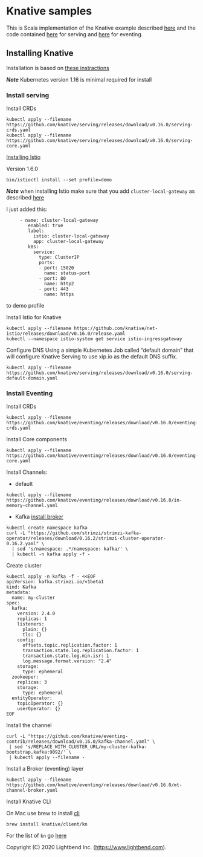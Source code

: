 # Knative samples

This is Scala implementation of the Knative example described [here](https://knative.dev/docs/samples/) and the code contained [here](https://github.com/knative/docs/tree/master/docs/serving/samples)
for serving and [here](https://github.com/knative/docs/tree/master/docs/eventing/samples) for eventing. 

## Installing Knative

Installation is based on [these instractions](https://knative.dev/docs/install/any-kubernetes-cluster/)

***Note*** Kubernetes version 1.16 is minimal required for install

### Install serving
Install CRDs
````
kubectl apply --filename https://github.com/knative/serving/releases/download/v0.16.0/serving-crds.yaml
kubectl apply --filename https://github.com/knative/serving/releases/download/v0.16.0/serving-core.yaml
````
[Installing Istio](https://istio.io/latest/docs/setup/getting-started/)

Version 1.6.0
````
bin/istioctl install --set profile=demo
````
***Note*** when installing Istio make sure that you add `cluster-local-gateway` as described [here](https://knative.dev/docs/install/installing-istio/)

I just added this:
````
     - name: cluster-local-gateway
        enabled: true
        label:
          istio: cluster-local-gateway
          app: cluster-local-gateway
        k8s:
          service:
            type: ClusterIP
            ports:
            - port: 15020
              name: status-port
            - port: 80
              name: http2
            - port: 443
              name: https
````
to demo profile

Install Istio for Knative
````
kubectl apply --filename https://github.com/knative/net-istio/releases/download/v0.16.0/release.yaml
kubectl --namespace istio-system get service istio-ingressgateway
````
Configure DNS
Using a simple Kubernetes Job called “default domain” that will configure Knative Serving to use xip.io as the default DNS suffix.
````
kubectl apply --filename https://github.com/knative/serving/releases/download/v0.16.0/serving-default-domain.yaml
````
### Install Eventing
Install CRDs
````
kubectl apply --filename https://github.com/knative/eventing/releases/download/v0.16.0/eventing-crds.yaml
````
Install Core components
````
kubectl apply --filename https://github.com/knative/eventing/releases/download/v0.16.0/eventing-core.yaml
````
Install Channels:
* default
````
kubectl apply --filename https://github.com/knative/eventing/releases/download/v0.16.0/in-memory-channel.yaml
````
* Kafka
[install broker](https://knative.dev/docs/eventing/samples/kafka/index.html)
````
kubectl create namespace kafka
curl -L "https://github.com/strimzi/strimzi-kafka-operator/releases/download/0.16.2/strimzi-cluster-operator-0.16.2.yaml" \
  | sed 's/namespace: .*/namespace: kafka/' \
  | kubectl -n kafka apply -f -
````
Create cluster
````
kubectl apply -n kafka -f - <<EOF
apiVersion: kafka.strimzi.io/v1beta1
kind: Kafka
metadata:
  name: my-cluster
spec:
  kafka:
    version: 2.4.0
    replicas: 1
    listeners:
      plain: {}
      tls: {}
    config:
      offsets.topic.replication.factor: 1
      transaction.state.log.replication.factor: 1
      transaction.state.log.min.isr: 1
      log.message.format.version: "2.4"
    storage:
      type: ephemeral
  zookeeper:
    replicas: 3
    storage:
      type: ephemeral
  entityOperator:
    topicOperator: {}
    userOperator: {}
EOF
````
Install the channel
````
curl -L "https://github.com/knative/eventing-contrib/releases/download/v0.16.0/kafka-channel.yaml" \
 | sed 's/REPLACE_WITH_CLUSTER_URL/my-cluster-kafka-bootstrap.kafka:9092/' \
 | kubectl apply --filename -
````
Install a Broker (eventing) layer
````
kubectl apply --filename https://github.com/knative/eventing/releases/download/v0.16.0/mt-channel-broker.yaml
````
Install Knative CLI

On Mac use brew to install [cli](https://knative.dev/docs/install/install-kn/)
````
brew install knative/client/kn
````
For the list of `kn` go [here](https://github.com/knative/client/blob/master/docs/cmd/kn.md)

Copyright (C) 2020 Lightbend Inc. (https://www.lightbend.com).

